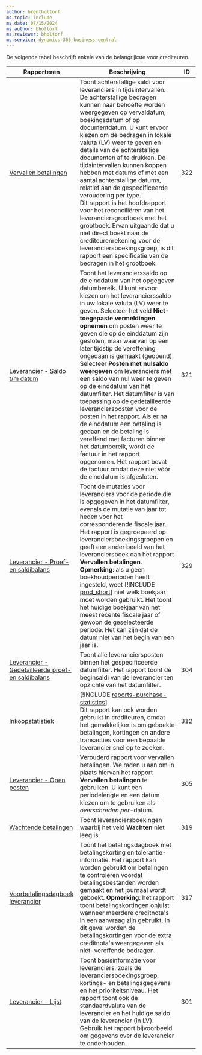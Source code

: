 ```yaml
---
author: brentholtorf
ms.topic: include
ms.date: 07/15/2024
ms.author: bholtorf
ms.reviewer: bholtorf
ms.service: dynamics-365-business-central
---
```


De volgende tabel beschrijft enkele van de belangrijkste voor crediteuren.

| Rapporteren | Beschrijving | ID | 
|--|--|--|
| [Vervallen betalingen](https://businesscentral.dynamics.com?report=322) |Toont achterstallige saldi voor leveranciers in tijdsintervallen. De achterstallige bedragen kunnen naar behoefte worden weergegeven op vervaldatum, boekingsdatum of op documentdatum. U kunt ervoor kiezen om de bedragen in lokale valuta (LV) weer te geven en details van de achterstallige documenten af te drukken. De tijdsintervallen kunnen koppen hebben met datums of met een aantal achterstallige datums, relatief aan de gespecificeerde veroudering per type.<br>Dit rapport is het hoofdrapport voor het reconciliëren van het leveranciersgrootboek met het grootboek. Ervan uitgaande dat u niet direct boekt naar de crediteurenrekening voor de leveranciersboekingsgroep, is dit rapport een specificatie van de bedragen in het grootboek.| 322|
| [Leverancier - Saldo t/m datum](https://businesscentral.dynamics.com?report=321) | Toont het leverancierssaldo op de einddatum van het opgegeven datumbereik. U kunt ervoor kiezen om het leverancierssaldo in uw lokale valuta (LV) weer te geven. Selecteer het veld **Niet-toegepaste vermeldingen opnemen** om posten weer te geven die op de einddatum zijn gesloten, maar waarvan op een later tijdstip de vereffening ongedaan is gemaakt (geopend). Selecteer **Posten met nulsaldo weergeven** om leveranciers met een saldo van nul weer te geven op de einddatum van het datumfilter. Het datumfilter is van toepassing op de gedetailleerde leveranciersposten voor de posten in het rapport. Als er na de einddatum een betaling is gedaan en de betaling is vereffend met facturen binnen het datumbereik, wordt de factuur in het rapport opgenomen. Het rapport bevat de factuur omdat deze niet vóór de einddatum is afgesloten. | 321 |
| [Leverancier - Proef- en saldibalans](https://businesscentral.dynamics.com?report=329) | Toont de mutaties voor leveranciers voor de periode die is opgegeven in het datumfilter, evenals de mutatie van jaar tot heden voor het corresponderende fiscale jaar. Het rapport is gegroepeerd op leveranciersboekingsgroepen en geeft een ander beeld van het leveranciersboek dan het rapport **Vervallen betalingen**. **Opmerking**: als u geen boekhoudperioden heeft ingesteld, weet [!INCLUDE [prod_short](prod_short.md)] niet welk boekjaar moet worden gebruikt. Het toont het huidige boekjaar van het meest recente fiscale jaar of gewoon de geselecteerde periode. Het kan zijn dat de datum niet van het begin van een jaar is.|329 |
| [Leverancier - Gedetailleerde proef- en saldibalans](https://businesscentral.dynamics.com?report=304) | Toont alle leveranciersposten binnen het gespecificeerde datumfilter. Het rapport toont de beginsaldi van de leverancier ten opzichte van het datumfilter. | 304 |
| [Inkoopstatistiek](https://businesscentral.dynamics.com?report=312) |[!INCLUDE [reports-purchase-statistics](reports-purchase-statistics.md)]<br>Dit rapport kan ook worden gebruikt in crediteuren, omdat het gemakkelijker is om geboekte betalingen, kortingen en andere transacties voor een bepaalde leverancier snel op te zoeken.| 312 |
| [Leverancier - Open posten](https://businesscentral.dynamics.com?report=305)| Verouderd rapport voor vervallen betalingen. We raden u aan om in plaats hiervan het rapport **Vervallen betalingen** te gebruiken. U kunt een periodelengte en een datum kiezen om te gebruiken als *overschreden per*-datum.|305|
| [Wachtende betalingen](https://businesscentral.dynamics.com?report=319)| Toont leveranciersboekingen waarbij het veld **Wachten** niet leeg is.| 319 |
| [Voorbetalingsdagboek leverancier](https://businesscentral.dynamics.com?report=317)|Toont het betalingsdagboek met betalingskorting en tolerantie-informatie. Het rapport kan worden gebruikt om betalingen te controleren voordat betalingsbestanden worden gemaakt en het journaal wordt geboekt. **Opmerking**: het rapport toont betalingskortingen onjuist wanneer meerdere creditnota's in een aanvraag zijn gebruikt. In dit geval worden de betalingskortingen voor de extra creditnota's weergegeven als niet-vereffende bedragen.| 317 |
| [Leverancier - Lijst](https://businesscentral.dynamics.com?report=301)|Toont basisinformatie voor leveranciers, zoals de leveranciersboekingsgroep, kortings- en betalingsgegevens en het prioriteitsniveau. Het rapport toont ook de standaardvaluta van de leverancier en het huidige saldo van de leverancier (in LV). Gebruik het rapport bijvoorbeeld om gegevens over de leverancier te onderhouden.|301|